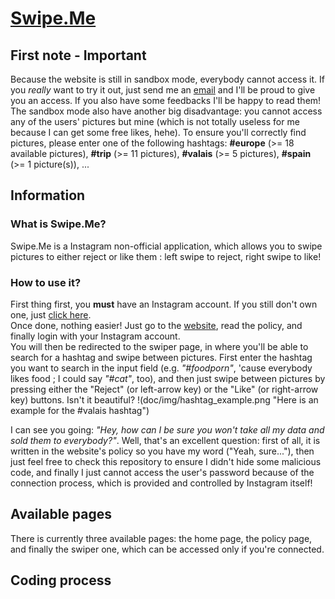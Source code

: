# [Swipe.Me](https://github.com/edri/Swipe.Me)

## First note - Important
Because the website is still in sandbox mode, everybody cannot access it. If you *really* want to try it out, just send me an [email](mailto:miguel.santamaria@heig-vd.ch) and I'll be proud to give you an access. If you also have some feedbacks I'll be happy to read them!
The sandbox mode also have another big disadvantage: you cannot access any of the users' pictures but mine (which is not totally useless for me because I can get some free likes, hehe). To ensure you'll correctly find pictures, please enter one of the following hashtags: **#europe** (>= 18 available pictures), **#trip** (>= 11 pictures), **#valais** (>= 5 pictures), **#spain** (>= 1 picture(s)), ...

## Information

### What is Swipe.Me?
Swipe.Me is a Instagram non-official application, which allows you to swipe pictures to either reject or like them : left swipe to reject, right swipe to like!

### How to use it?
First thing first, you **must** have an Instagram account. If you still don't own one, just [click here](https://www.instagram.com/).  
Once done, nothing easier! Just go to the [website](http://swipe-me.herokuapp.com/), read the policy, and finally login with your Instagram account.  
You will then be redirected to the swiper page, in where you'll be able to search for a hashtag and swipe between pictures. First enter the hashtag you want to search in the input field (e.g. *"#foodporn"*, 'cause everybody likes food ; I could say *"#cat"*, too), and then just swipe between pictures by pressing either the "Reject" (or left-arrow key) or the "Like" (or right-arrow key) buttons. Isn't it beautiful?
!(doc/img/hashtag_example.png "Here is an example for the #valais hashtag")

I can see you going: *"Hey, how can I be sure you won't take all my data and sold them to everybody?"*. Well, that's an excellent question: first of all, it is written in the website's policy so you have my word ("Yeah, sure..."), then just feel free to check this repository to ensure I didn't hide some malicious code, and finally I just cannot access the user's password because of the connection process, which is provided and controlled by Instagram itself!

## Available pages
There is currently three available pages: the home page, the policy page, and finally the swiper one, which can be accessed only if you're connected.

## Coding process
